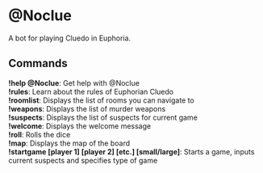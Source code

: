 # @Noclue
A bot for playing Cluedo in Euphoria.

## Commands

**!help @Noclue**: Get help with @Noclue  
**!rules**: Learn about the rules of Euphorian Cluedo  
**!roomlist**: Displays the list of rooms you can navigate to  
**!weapons**: Displays the list of murder weapons  
**!suspects**: Displays the list of suspects for current game  
**!welcome**: Displays the welcome message  
**!roll**: Rolls the dice  
**!map**: Displays the map of the board  
**!startgame [player 1] [player 2] [etc.] [small/large]**: Starts a game, inputs current suspects and specifies type of game  
